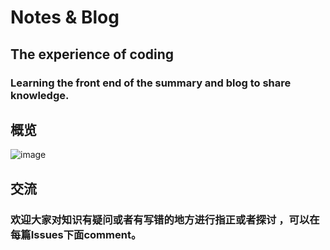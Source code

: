 # Notes & Blog
## The experience of coding
### Learning the front end of the summary and blog to share knowledge.

## 概览

![image](https://user-images.githubusercontent.com/17287124/77078715-ee2ba180-6a31-11ea-8775-e98d03662bad.png)




## 交流
### 欢迎大家对知识有疑问或者有写错的地方进行指正或者探讨 ，可以在每篇Issues下面comment。

